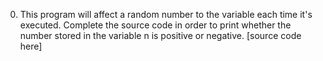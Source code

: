 0. This program will affect a random number to the variable each time it's executed. Complete the source code in order to print whether the number stored in the variable n is positive or negative. [source code here]